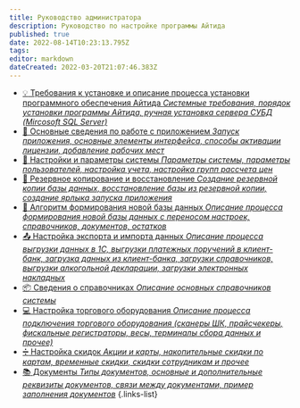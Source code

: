 ```yaml
---
title: Руководство администратора
description: Руководство по настройке программы Айтида
published: true
date: 2022-08-14T10:23:13.795Z
tags: 
editor: markdown
dateCreated: 2022-03-20T21:07:46.383Z
---
```


- [:bulb: Требования к установке и описание процесса установки программного обеспечения Айтида *Системные требования, порядок установки программы Айтида, ручная установка сервера СУБД (Mircosoft SQL Server)*](/docs/admin-guide/install)
- [:key: Основные сведения по работе с приложением *Запуск приложения, основные элементы интерфейса, способы активации лицензии, добавление рабочих мест*](/docs/admin-guide/license)
- [:wrench: Настройки и параметры системы *Параметры системы, параметры пользователей, настройка учета, настройка групп рассчета цен*](/docs/admin-guide/settings)
- [:floppy_disk: Резервное копирование и восстановление *Создание резервной копии базы данных, восстановление базы из резервной копии, создание ярлыка запуска приложения*](/docs/admin-guide/backup)
- [:page_facing_up: Алгоритм формирования новой базы данных *Описание процесса формирования новой базы данных с переносом настроек, справочников, документов, остатков*](/docs/admin-guide/newbase)
- [:outbox_tray: Настройка экспорта и импорта данных *Описание процесса выгрузки данных в 1С, выгрузки платежных поручений в клиент-банк, загрузка данных из клиент-банка, загрузки справочников, выгрузки алкогольной декларации, загрузки электронных накладных*](/docs/admin-guide/impexp)
- [:package: Сведения о справочниках *Описание основных справочников системы*](/docs/admin-guide/directories)
- [:computer: Настройка торгового оборудования *Описание процесса подключения торгового оборудования (сканеры ШК, прайсчекеры, фискальные регистраторы, весы, терминалы сбора данных и прочее)*](/docs/admin-guide/equipment)
- [:heavy_division_sign: Настройка скидок *Акции и карты, накопительные скидки по картам, временные скидки, скидки сотрудникам и прочее*](/docs/admin-guide/loyalty)
- [:books: Документы *Типы документов, основные и дополнительные реквизиты документов, связи между документами, пример заполнения документов*](/docs/admin-guide/documents)
{.links-list}